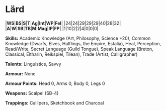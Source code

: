 # Lärd

|**WS**|**BS**|**S**|**T**|**Ag**|**Int**|**WP**|**Fel**|
|24|24|29|29|29|40|28|32|
|**A**|**W**|**SB**|**TB**|**M**|**Mag**|**IP**|**FP**|
|1|10|2|2|4|0|0|0|

**Skills:** Academic Knowledge (Art, Philosophy, Science +20), Common
Knowledge (Dwarfs, Elves, Halflings, the Empire, Estalia), Heal,
Perception, Read/Write, Secret Language (Guild Tongue), Speak
Language (Breton, Classical, Eltharin, Reikspiel, Tilean), Trade (Artist,
Calligrapher)

**Talents:** Linguistics, Savvy

**Armour:** None

**Armour Points:** Head 0, Arms 0, Body 0, Legs 0

**Weapons:** Scalpel (SB-4)

**Trappings:** Callipers, Sketchbook and Charcoal
